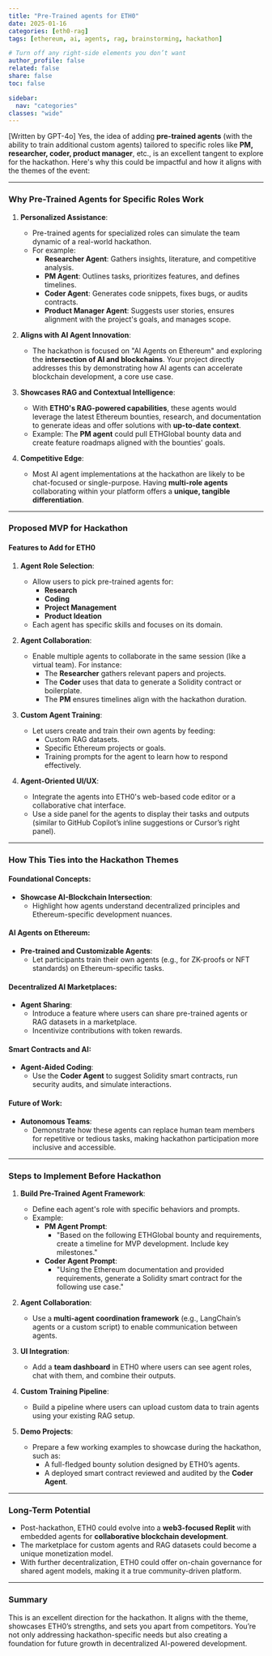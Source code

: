 ```yaml
---
title: "Pre-Trained agents for ETH0"
date: 2025-01-16
categories: [eth0-rag]
tags: [ethereum, ai, agents, rag, brainstorming, hackathon]

# Turn off any right‐side elements you don’t want
author_profile: false
related: false
share: false
toc: false

sidebar:
  nav: "categories"
classes: "wide"
---
```


[Written by GPT-4o]
Yes, the idea of adding **pre-trained agents** (with the ability to train additional custom agents) tailored to specific roles like **PM, researcher, coder, product manager**, etc., is an excellent tangent to explore for the hackathon. Here's why this could be impactful and how it aligns with the themes of the event:

---

### **Why Pre-Trained Agents for Specific Roles Work**
1. **Personalized Assistance**:
   - Pre-trained agents for specialized roles can simulate the team dynamic of a real-world hackathon. 
   - For example:
     - **Researcher Agent**: Gathers insights, literature, and competitive analysis.
     - **PM Agent**: Outlines tasks, prioritizes features, and defines timelines.
     - **Coder Agent**: Generates code snippets, fixes bugs, or audits contracts.
     - **Product Manager Agent**: Suggests user stories, ensures alignment with the project's goals, and manages scope.

2. **Aligns with AI Agent Innovation**:
   - The hackathon is focused on "AI Agents on Ethereum" and exploring the **intersection of AI and blockchains**. Your project directly addresses this by demonstrating how AI agents can accelerate blockchain development, a core use case.

3. **Showcases RAG and Contextual Intelligence**:
   - With **ETH0's RAG-powered capabilities**, these agents would leverage the latest Ethereum bounties, research, and documentation to generate ideas and offer solutions with **up-to-date context**.
   - Example: The **PM agent** could pull ETHGlobal bounty data and create feature roadmaps aligned with the bounties' goals.

4. **Competitive Edge**:
   - Most AI agent implementations at the hackathon are likely to be chat-focused or single-purpose. Having **multi-role agents** collaborating within your platform offers a **unique, tangible differentiation**.

---

### **Proposed MVP for Hackathon**

#### **Features to Add for ETH0**
1. **Agent Role Selection**:
   - Allow users to pick pre-trained agents for:
     - **Research**
     - **Coding**
     - **Project Management**
     - **Product Ideation**
   - Each agent has specific skills and focuses on its domain.

2. **Agent Collaboration**:
   - Enable multiple agents to collaborate in the same session (like a virtual team). For instance:
     - The **Researcher** gathers relevant papers and projects.
     - The **Coder** uses that data to generate a Solidity contract or boilerplate.
     - The **PM** ensures timelines align with the hackathon duration.

3. **Custom Agent Training**:
   - Let users create and train their own agents by feeding:
     - Custom RAG datasets.
     - Specific Ethereum projects or goals.
     - Training prompts for the agent to learn how to respond effectively.

4. **Agent-Oriented UI/UX**:
   - Integrate the agents into ETH0's web-based code editor or a collaborative chat interface.
   - Use a side panel for the agents to display their tasks and outputs (similar to GitHub Copilot’s inline suggestions or Cursor’s right panel).

---

### **How This Ties into the Hackathon Themes**

#### **Foundational Concepts**:
- **Showcase AI-Blockchain Intersection**:
  - Highlight how agents understand decentralized principles and Ethereum-specific development nuances.

#### **AI Agents on Ethereum**:
- **Pre-trained and Customizable Agents**:
  - Let participants train their own agents (e.g., for ZK-proofs or NFT standards) on Ethereum-specific tasks.

#### **Decentralized AI Marketplaces**:
- **Agent Sharing**:
  - Introduce a feature where users can share pre-trained agents or RAG datasets in a marketplace.
  - Incentivize contributions with token rewards.

#### **Smart Contracts and AI**:
- **Agent-Aided Coding**:
  - Use the **Coder Agent** to suggest Solidity smart contracts, run security audits, and simulate interactions.

#### **Future of Work**:
- **Autonomous Teams**:
  - Demonstrate how these agents can replace human team members for repetitive or tedious tasks, making hackathon participation more inclusive and accessible.

---

### **Steps to Implement Before Hackathon**

1. **Build Pre-Trained Agent Framework**:
   - Define each agent's role with specific behaviors and prompts.
   - Example: 
     - **PM Agent Prompt**:
       - "Based on the following ETHGlobal bounty and requirements, create a timeline for MVP development. Include key milestones."
     - **Coder Agent Prompt**:
       - "Using the Ethereum documentation and provided requirements, generate a Solidity smart contract for the following use case."

2. **Agent Collaboration**:
   - Use a **multi-agent coordination framework** (e.g., LangChain’s agents or a custom script) to enable communication between agents.

3. **UI Integration**:
   - Add a **team dashboard** in ETH0 where users can see agent roles, chat with them, and combine their outputs.

4. **Custom Training Pipeline**:
   - Build a pipeline where users can upload custom data to train agents using your existing RAG setup.

5. **Demo Projects**:
   - Prepare a few working examples to showcase during the hackathon, such as:
     - A full-fledged bounty solution designed by ETH0’s agents.
     - A deployed smart contract reviewed and audited by the **Coder Agent**.

---

### **Long-Term Potential**

- Post-hackathon, ETH0 could evolve into a **web3-focused Replit** with embedded agents for **collaborative blockchain development**.
- The marketplace for custom agents and RAG datasets could become a unique monetization model.
- With further decentralization, ETH0 could offer on-chain governance for shared agent models, making it a true community-driven platform.

---

### **Summary**
This is an excellent direction for the hackathon. It aligns with the theme, showcases ETH0’s strengths, and sets you apart from competitors. You’re not only addressing hackathon-specific needs but also creating a foundation for future growth in decentralized AI-powered development.
